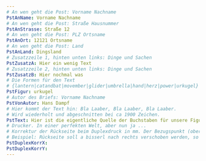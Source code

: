 ```yaml
---
# An wen geht die Post: Vorname Nachname
PstAnName: Vorname Nachname
# An wen geht die Post: Straße Hausnummer
PstAnStrasse: Straße 12
# An wen geht die Post: PLZ Ortsname
PstAnOrt: 12121 Ortsname
# An wen geht die Post: Land
PstAnLand: Dingsland
# Zusatzzeile 1, hinten unten links: Dinge und Sachen
PstZusatzA: Hier ein wenig Text
# Zusatzzeile 2, hinten unten links: Dinge und Sachen
PstZusatzB: Hier nochmal was
# Die Formen für den Text
# {lantern|catandbat|movember|glider|umbrella|hand|herz|power|urkugel}
PstFigur: urkugel
# Autor des Briefs: Vorname Nachname
PstVonAutor: Hans Dampf
# Hier kommt der Text hin: Bla Laaber, Bla Laaber, Bla Laaber.
# Wird wiederholt und abgeschnitten bei ca 1900 Zeichen.
PstText: Hier ist die eigentliche Quelle der Buchstaben für unsere Figuren; viel Vergnügen beim kreativen Basteln.
# Drucker. In einer perfekten Welt, aber nun ja ...
# Korrektur der Rückseite beim Duplexdruck in mm. Der Bezugspunkt (obere linke Ecke) wird damit verschoben
# Beispiel: Rückseite soll a bisserl nach rechts verschoben werden, so 2 Millimeter = PstDuplexKorrX: 2
PstDuplexKorrX:
PstDuplexKorrY:
---
```

